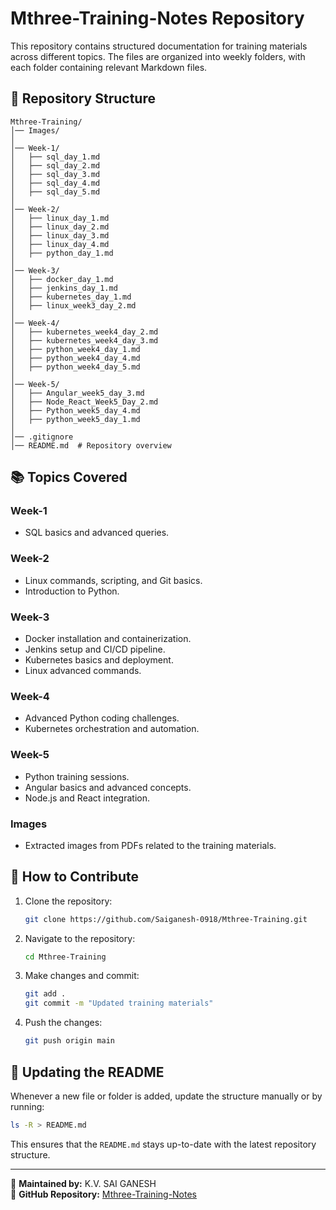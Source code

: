 
# Mthree-Training-Notes Repository

This repository contains structured documentation for training materials across different topics. The files are organized into weekly folders, with each folder containing relevant Markdown files.

## 📂 Repository Structure

```
Mthree-Training/
│── Images/
│
│── Week-1/
│   ├── sql_day_1.md
│   ├── sql_day_2.md
│   ├── sql_day_3.md
│   ├── sql_day_4.md
│   ├── sql_day_5.md
│
│── Week-2/
│   ├── linux_day_1.md
│   ├── linux_day_2.md
│   ├── linux_day_3.md
│   ├── linux_day_4.md
│   ├── python_day_1.md
│
│── Week-3/
│   ├── docker_day_1.md
│   ├── jenkins_day_1.md
│   ├── kubernetes_day_1.md
│   ├── linux_week3_day_2.md
│
│── Week-4/
│   ├── kubernetes_week4_day_2.md
│   ├── kubernetes_week4_day_3.md
│   ├── python_week4_day_1.md
│   ├── python_week4_day_4.md
│   ├── python_week4_day_5.md
│
│── Week-5/
│   ├── Angular_week5_day_3.md
│   ├── Node_React_Week5_Day_2.md
│   ├── Python_week5_day_4.md
│   ├── python_week5_day_1.md
│
│── .gitignore
│── README.md  # Repository overview
```

## 📚 Topics Covered

### Week-1
- SQL basics and advanced queries.

### Week-2
- Linux commands, scripting, and Git basics.
- Introduction to Python.

### Week-3
- Docker installation and containerization.
- Jenkins setup and CI/CD pipeline.
- Kubernetes basics and deployment.
- Linux advanced commands.

### Week-4
- Advanced Python coding challenges.
- Kubernetes orchestration and automation.

### Week-5
- Python training sessions.
- Angular basics and advanced concepts.
- Node.js and React integration.

### Images
- Extracted images from PDFs related to the training materials.

## 🚀 How to Contribute
1. Clone the repository:
   ```sh
   git clone https://github.com/Saiganesh-0918/Mthree-Training.git
   ```
2. Navigate to the repository:
   ```sh
   cd Mthree-Training
   ```
3. Make changes and commit:
   ```sh
   git add .
   git commit -m "Updated training materials"
   ```
4. Push the changes:
   ```sh
   git push origin main
   ```

## 📌 Updating the README
Whenever a new file or folder is added, update the structure manually or by running:
```sh
ls -R > README.md
```

This ensures that the `README.md` stays up-to-date with the latest repository structure.

---

🔹 **Maintained by:** K.V. SAI GANESH  
🔹 **GitHub Repository:** [Mthree-Training-Notes](https://github.com/Saiganesh-0918/Mthree-Training-Notes.git)
